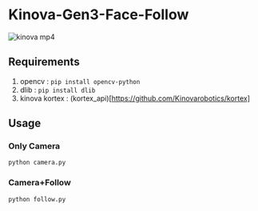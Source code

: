 # Kinova-Gen3-Face-Follow
![kinova mp4](https://user-images.githubusercontent.com/22056265/167654474-709d0f7e-6b22-4d16-bdd7-5ef0a0927964.gif)

## Requirements

1. opencv : `pip install opencv-python`
2. dlib : `pip install dlib`
3. kinova kortex : (kortex_api)[https://github.com/Kinovarobotics/kortex]

## Usage

### Only Camera

`python camera.py`

### Camera+Follow

`python follow.py`
